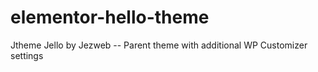 # elementor-hello-theme
Jtheme Jello by Jezweb
-- Parent theme with additional WP Customizer settings
